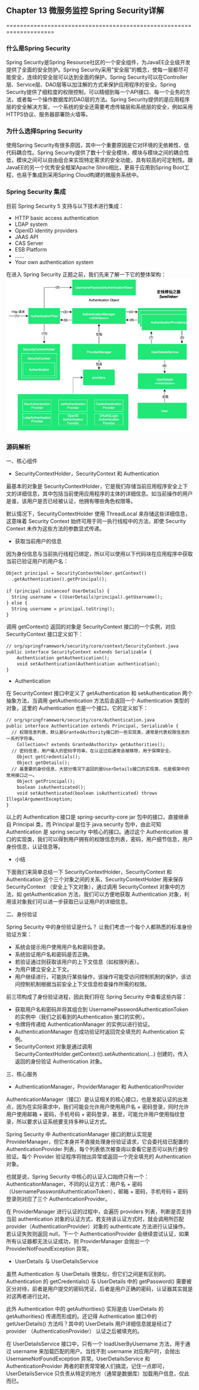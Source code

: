 ## Chapter 13 微服务监控 Spring Security详解
====================================================================

### 什么是Spring Security
Spring Security是Spring Resource社区的一个安全组件，为JavaEE企业级开发提供了全面的安全防护。Spring Security采用“安全层”的概念，使每一层都尽可能安全，连续的安全层可以达到全面的保护。Spring Security可以在Controller层、Service层、DAO层等以加注解的方式来保护应用程序的安全。Spring Security提供了细粒度的权限控制，可以精细到每一个API接口、每一个业务的方法，或者每一个操作数据库的DAO层的方法。Spring Security提供的是应用程序层的安全解决方案，一个系统的安全还需要考虑传输层和系统层的安全，例如采用HTTPS协议、服务器部署防火墙等。

### 为什么选择Spring Security
使用Spring Security有很多原因，其中一个重要原因是它对环境的无依赖性、低代码耦合性。Spring Security提供了数十个安全模块，模块与模块之间的耦合性低，模块之间可以自由组合来实现特定需求的安全功能，具有较高的可定制性。跟JavaEE的另一个优秀安全框架Apache Shiro相比，更易于应用到Spring Boot工程，也易于集成到采用Spring Cloud构建的微服务系统中。

### Spring Security 集成
目前 Spring Security 5 支持与以下技术进行集成：
+ HTTP basic access authentication
+ LDAP system
+ OpenID identity providers
+ JAAS API
+ CAS Server
+ ESB Platform
+ ……
+ Your own authentication system

在进入 Spring Security 正题之前，我们先来了解一下它的整体架构：
![Aaron Swartz](https://raw.githubusercontent.com/soapy2018/MarkdownPhotos/master/Image16.png)

### 源码解析
一、核心组件

+ SecurityContextHolder，SecurityContext 和 Authentication

最基本的对象是 SecurityContextHolder，它是我们存储当前应用程序安全上下文的详细信息，其中包括当前使用应用程序的主体的详细信息。如当前操作的用户是谁，该用户是否已经被认证，他拥有哪些角色权限等。

默认情况下，SecurityContextHolder 使用 ThreadLocal 来存储这些详细信息，这意味着 Security Context 始终可用于同一执行线程中的方法，即使 Security Context 未作为这些方法的参数显式传递。

+ 获取当前用户的信息

因为身份信息与当前执行线程已绑定，所以可以使用以下代码块在应用程序中获取当前已验证用户的用户名：
```
Object principal = SecurityContextHolder.getContext()
  .getAuthentication().getPrincipal();

if (principal instanceof UserDetails) {
  String username = ((UserDetails)principal).getUsername();
} else {
  String username = principal.toString();
}
```
调用 getContext() 返回的对象是 SecurityContext 接口的一个实例，对应 SecurityContext 接口定义如下：
```
// org/springframework/security/core/context/SecurityContext.java
public interface SecurityContext extends Serializable {
	Authentication getAuthentication();
	void setAuthentication(Authentication authentication);
}
```
+ Authentication

在 SecurityContext 接口中定义了 getAuthentication 和 setAuthentication 两个抽象方法，当调用 getAuthentication 方法后会返回一个 Authentication 类型的对象，这里的 Authentication 也是一个接口，它的定义如下：
```
// org/springframework/security/core/Authentication.java
public interface Authentication extends Principal, Serializable {
  // 权限信息列表，默认是GrantedAuthority接口的一些实现类，通常是代表权限信息的一系列字符串。
	Collection<? extends GrantedAuthority> getAuthorities();
  // 密码信息，用户输入的密码字符串，在认证过后通常会被移除，用于保障安全。
	Object getCredentials();
	Object getDetails();
  // 最重要的身份信息，大部分情况下返回的是UserDetails接口的实现类，也是框架中的常用接口之一。
	Object getPrincipal();
	boolean isAuthenticated();
	void setAuthenticated(boolean isAuthenticated) throws IllegalArgumentException;
}
```
以上的 Authentication 接口是 spring-security-core jar 包中的接口，直接继承自 Principal 类，而 Principal 是位于 java.security 包中，由此可知 Authentication 是 spring security 中核心的接口。通过这个 Authentication 接口的实现类，我们可以得到用户拥有的权限信息列表，密码，用户细节信息，用户身份信息，认证信息等。

+ 小结

下面我们来简单总结一下 SecurityContextHolder，SecurityContext 和 Authentication 这个三个对象之间的关系，SecurityContextHolder 用来保存 SecurityContext （安全上下文对象），通过调用 SecurityContext 对象中的方法，如 getAuthentication 方法，我们可以方便地获取 Authentication 对象，利用该对象我们可以进一步获取已认证用户的详细信息。

二、身份验证

Spring Security 中的身份验证是什么？
让我们考虑一个每个人都熟悉的标准身份验证方案：
+ 系统会提示用户使用用户名和密码登录。
+ 系统验证用户名和密码是否正确。
+ 若验证通过则获取该用户的上下文信息（如权限列表）。
+ 为用户建立安全上下文。
+ 用户继续进行，可能执行某些操作，该操作可能受访问控制机制的保护，该访问控制机制根据当前安全上下文信息检查操作所需的权限。

前三项构成了身份验证进程，因此我们将在 Spring Security 中查看这些内容：
+ 获取用户名和密码并将其组合到 UsernamePasswordAuthenticationToken 的实例中（我们之前看到的Authentication 接口的实例）。
+ 令牌将传递给 AuthenticationManager 的实例以进行验证。
+ AuthenticationManager 在成功验证时返回完全填充的 Authentication 实例。
+ SecurityContext 对象是通过调用 SecurityContextHolder.getContext().setAuthentication(…) 创建的，传入返回的身份验证 Authentication 对象。

三、核心服务

+ AuthenticationManager，ProviderManager 和 AuthenticationProvider

AuthenticationManager（接口）是认证相关的核心接口，也是发起认证的出发点，因为在实际需求中，我们可能会允许用户使用用户名 + 密码登录，同时允许用户使用邮箱 + 密码，手机号码 + 密码登录，甚至，可能允许用户使用指纹登录，所以要求认证系统要支持多种认证方式。

Spring Security 中 AuthenticationManager 接口的默认实现是 ProviderManager，但它本身并不直接处理身份验证请求，它会委托给已配置的 AuthenticationProvider 列表，每个列表依次被查询以查看它是否可以执行身份验证。每个 Provider 验证程序将抛出异常或返回一个完全填充的 Authentication 对象。

也就是说，Spring Security 中核心的认证入口始终只有一个：AuthenticationManager，不同的认证方式：用户名 + 密码（UsernamePasswordAuthenticationToken），邮箱 + 密码，手机号码 + 密码登录则对应了三个 AuthenticationProvider。

在 ProviderManager 进行认证的过程中，会遍历 providers 列表，判断是否支持当前 authentication 对象的认证方式，若支持该认证方式时，就会调用所匹配 provider（AuthenticationProvider）对象的 authenticate 方法进行认证操作。若认证失败则返回 null，下一个 AuthenticationProvider 会继续尝试认证，如果所有认证器都无法认证成功，则 ProviderManager 会抛出一个 ProviderNotFoundException 异常。

+ UserDetails 与 UserDetailsService

虽然 Authentication 与 UserDetails 很类似，但它们之间是有区别的。Authentication 的 getCredentials() 与 UserDetails 中的 getPassword() 需要被区分对待，前者是用户提交的密码凭证，后者是用户正确的密码，认证器其实就是对这两者进行比对。

此外 Authentication 中的 getAuthorities() 实际是由 UserDetails 的 getAuthorities() 传递而形成的。还记得 Authentication 接口中的 getUserDetails() 方法吗？其中的 UserDetails 用户详细信息就是经过了 provider （AuthenticationProvider） 认证之后被填充的。

在 UserDetailsService 接口中，只有一个 loadUserByUsername 方法，用于通过 username 来加载匹配的用户。当找不到 username 对应用户时，会抛出 UsernameNotFoundException 异常。UserDetailsService 和 AuthenticationProvider 两者的职责常常被人们搞混，记住一点即可，UserDetailsService 只负责从特定的地方（通常是数据库）加载用户信息，仅此而已。
